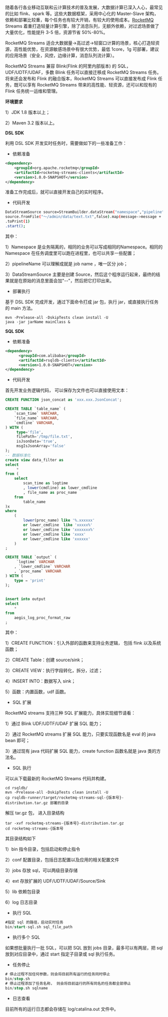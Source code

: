 随着各行各业移动互联和云计算技术的普及发展，大数据计算已深入人心，最常见的比如 flink、spark 等。这些大数据框架，采用中心化的 Master-Slave 架构，依赖和部署比较重，每个任务也有较大开销，有较大的使用成本。[RocketMQ](https://so.csdn.net/so/search?q=RocketMQ&spm=1001.2101.3001.7020) Streams 着重打造轻量计算引擎，除了消息队列，无额外依赖，对过滤场景做了大量优化，性能提升 3-5 倍，资源节省 50%-80%。

RocketMQ Streams 适合大数据量->高过滤->轻窗口计算的场景，核心打造轻资源，高性能优势，在资源敏感场景中有很大优势，最低 1core，1g 可部署，建议的应用场景（安全，风控，边缘计算，消息队列流计算）。

RocketMQ Streams 兼容 Blink(Flink 的阿里内部版本) 的 SQL，UDF/UDTF/UDAF，多数 Blink 任务可以直接迁移成 RocketMQ Streams 任务。将来还会发布和 Flink 的融合版本，RocketMQ Streams 可以直接发布成 Flink 任务，既可以享有 RocketMQ Streams 带来的高性能、轻资源，还可以和现有的 Flink 任务统一运维和管理。

**环境要求**

1）JDK 1.8 版本以上；

2）Maven 3.2 版本以上。

**DSL SDK**

利用 DSL SDK 开发实时任务时，需要做如下的一些准备工作：

- 依赖准备

```xml
<dependency>
    <groupId>org.apache.rocketmq</groupId>
    <artifactId>rocketmq-streams-clients</artifactId>
    <version>1.0.0-SNAPSHOT</version>
</dependency>
```

准备工作完成后，就可以直接开发自己的实时程序。

- 代码开发

```bash
DataStreamSource source=StreamBuilder.dataStream("namespace","pipeline");
source.fromFile("～/admin/data/text.txt",false).map(message->message + "--")
.toPrint(1)
.start();
```

其中：

1）Namespace 是业务隔离的，相同的业务可以写成相同的Namespace。相同的Namespace 在任务调度里可以跑在进程里，也可以共享一些配置；

2）pipelineName 可以理解成就是 job name ，唯一区分 job；

3）DataStreamSource 主要是创建 Source，然后这个程序运行起来，最终的结果就是在原始的消息里面会加"--"，然后把它打印出来。

- 部署执行

基于 DSL SDK 完成开发，通过下面命令打成 jar 包，执行 jar，或直接执行任务的 main 方法。

```properties
mvn -Prelease-all -DskipTests clean install -U
java -jar jarName mainClass &
```

 **SQL SDK**

- 依赖准备

```xml
<dependency>
      <groupId>com.alibaba</groupId>
      <artifactId>rsqldb-clients</artifactId>
      <version>1.0.0-SNAPSHOT</version>
</dependency>
```

- 代码开发

首先开发业务逻辑代码， 可以保存为文件也可以直接使用文本：

```sql
CREATE FUNCTION json_concat as 'xxx.xxx.JsonConcat';

CREATE TABLE `table_name` (
    `scan_time` VARCHAR,
    `file_name` VARCHAR,
    `cmdline` VARCHAR,
) WITH (
     type='file',
     filePath='/tmp/file.txt',
     isJsonData='true',
     msgIsJsonArray='false'
);
-- 数据标准化
create view data_filter as
select
     *
from (
    select
        scan_time as logtime
        , lower(cmdline) as lower_cmdline
        , file_name as proc_name
    from
        table_name
)x
where
    (
        lower(proc_name) like '%.xxxxxx'
        or lower_cmdline  like 'xxxxx%'
        or lower_cmdline like 'xxxxxxx%'
        or lower_cmdline like 'xxxx'
        or lower_cmdline like 'xxxxxx'
    )
;

CREATE TABLE `output` (
     `logtime` VARCHAR
    , `lower_cmdline` VARCHAR
    , `proc_name` VARCHAR
) WITH (
    type = 'print'
);
 
 
insert into output
select
    *
from
    aegis_log_proc_format_raw
;
```

其中：

1）CREATE FUNCTION：引入外部的函数来支持业务逻辑， 包括 flink 以及系统函数；

2）CREATE Table：创建 source/sink；

3）CREATE VIEW：执行字段转化，拆分，过滤；

4）INSERT INTO：数据写入 sink；

5）函数：内置函数，udf 函数。

- SQL 扩展

RocketMQ streams 支持三种 SQL 扩展能力，具体实现细节请看：

1）通过 Blink UDF/UDTF/UDAF 扩展 SQL 能力；

2）通过 RocketMQ streams 扩展 SQL 能力，只要实现函数名是 eval 的 java bean 即可；

3）通过现有 java 代码扩展 SQL 能力，create function 函数名就是 java 类的方法名。

- SQL 执行

可以从下载最新的 RocketMQ Streams 代码并构建。

```properties
cd rsqldb/
mvn -Prelease-all -DskipTests clean install -U
cp rsqldb-runner/target/rocketmq-streams-sql-{版本号}-distribution.tar.gz 部署的目录
```

解压 tar.gz 包， 进入目录结构

```properties
tar -xvf rocketmq-streams-{版本号}-distribution.tar.gz
cd rocketmq-streams-{版本号
```

其目录结构如下 

1）bin 指令目录，包括启动和停止指令

2）conf 配置目录，包括日志配置以及应用的相关配置文件

3）jobs 存放 sql，可以两级目录存储

4）ext 存放扩展的 UDF/UDTF/UDAF/Source/Sink

5）lib 依赖包目录

6）log 日志目录

- 执行 SQL

```sql
#指定 sql 的路径，启动实时任务
bin/start-sql.sh sql_file_path
```

- 执行多个 SQL

如果想批量执行一批 SQL，可以把 SQL 放到 jobs 目录，最多可以有两层，把 sql 放到对应目录中，通过 start 指定子目录或 sql 执行任务。

- 任务停止

```sql
# 停止过程不加任何参数，则会将目前所有运行的任务同时停止
bin/stop.sh
# 停止过程添加了任务名称， 则会将目前运行的所有同名的任务都全部停止
bin/stop.sh sqlname
```

- 日志查看

目前所有的运行日志都会存储在 log/catalina.out 文件中。

